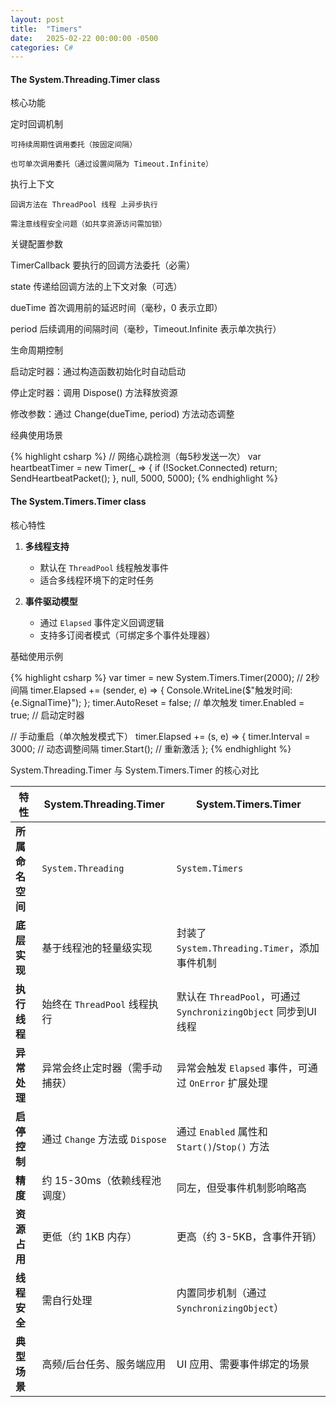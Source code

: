 ```yaml
---
layout: post
title:  "Timers"
date:   2025-02-22 00:00:00 -0500
categories: C#
---
```


#### The System.Threading.Timer class

核心功能

定时回调机制

    可持续周期性调用委托（按固定间隔）
    
    也可单次调用委托（通过设置间隔为 Timeout.Infinite）

执行上下文

    回调方法在 ThreadPool 线程 上异步执行

    需注意线程安全问题（如共享资源访问需加锁）

关键配置参数

TimerCallback 要执行的回调方法委托（必需）

state 传递给回调方法的上下文对象（可选）

dueTime 首次调用前的延迟时间（毫秒，0 表示立即）

period 后续调用的间隔时间（毫秒，Timeout.Infinite 表示单次执行）

生命周期控制

启动定时器：通过构造函数初始化时自动启动

停止定时器：调用 Dispose() 方法释放资源

修改参数：通过 Change(dueTime, period) 方法动态调整

经典使用场景

{% highlight csharp %}
   // 网络心跳检测（每5秒发送一次）
   var heartbeatTimer = new Timer(_ => {
       if (!Socket.Connected) return;
       SendHeartbeatPacket();
   }, null, 5000, 5000);
{% endhighlight %}

#### The System.Timers.Timer class

核心特性

1. **多线程支持**  
   - 默认在 `ThreadPool` 线程触发事件  
   - 适合多线程环境下的定时任务  

2. **事件驱动模型**  
   - 通过 `Elapsed` 事件定义回调逻辑  
   - 支持多订阅者模式（可绑定多个事件处理器）

基础使用示例

{% highlight csharp %}
var timer = new System.Timers.Timer(2000); // 2秒间隔
timer.Elapsed += (sender, e) => {
    Console.WriteLine($"触发时间: {e.SignalTime}");
};
timer.AutoReset = false;  // 单次触发
timer.Enabled = true;     // 启动定时器

// 手动重启（单次触发模式下）
timer.Elapsed += (s, e) => {
    timer.Interval = 3000;  // 动态调整间隔
    timer.Start();          // 重新激活
};
{% endhighlight %}

System.Threading.Timer 与 System.Timers.Timer 的核心对比

| 特性                | System.Threading.Timer                  | System.Timers.Timer                    |
|---------------------|-----------------------------------------|-----------------------------------------|
| **所属命名空间**     | `System.Threading`                      | `System.Timers`                        |
| **底层实现**         | 基于线程池的轻量级实现                   | 封装了 `System.Threading.Timer`，添加事件机制 |
| **执行线程**         | 始终在 `ThreadPool` 线程执行             | 默认在 `ThreadPool`，可通过 `SynchronizingObject` 同步到UI线程 |
| **异常处理**         | 异常会终止定时器（需手动捕获）           | 异常会触发 `Elapsed` 事件，可通过 `OnError` 扩展处理 |
| **启停控制**         | 通过 `Change` 方法或 `Dispose`           | 通过 `Enabled` 属性和 `Start()`/`Stop()` 方法 |
| **精度**             | 约 15-30ms（依赖线程池调度）             | 同左，但受事件机制影响略高               |
| **资源占用**         | 更低（约 1KB 内存）                      | 更高（约 3-5KB，含事件开销）              |
| **线程安全**         | 需自行处理                               | 内置同步机制（通过 `SynchronizingObject`） |
| **典型场景**         | 高频/后台任务、服务端应用                 | UI 应用、需要事件绑定的场景               |